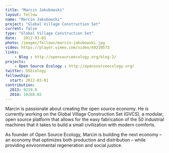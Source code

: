 ```yaml
---
title: "Marcin Jakubowski"
layout: fellow
name: "Marcin Jakubowski"
project: "Global Village Construction Set"
current: false
type: "Global Village Construction Set"
date:   2012-03-01
photo: /images/fellows/marcin-jakubowski.jpg
video: https://player.vimeo.com/video/49239573
links:
    - Blog : http://opensourceecology.org/blog-2/
projects:
    - Open Source Ecology : http://opensourceecology.org/
twitter: OSEcology
fellowship:
  start: 2012-03-01
contribution:
  2013: 9219.8
  2014: 10268.82
---
```

Marcin is passionate about creating the open source economy. He is currently working on the Global Village Construction Set (GVCS), a modular, open source platform that allows for the easy fabrication of the 50 industrial machines that it takes to build a small civilization with modern comforts.

As founder of Open Source Ecology, Marcin is building the next economy – an economy that optimizes both production and distribution – while providing environmental regeneration and social justice.
